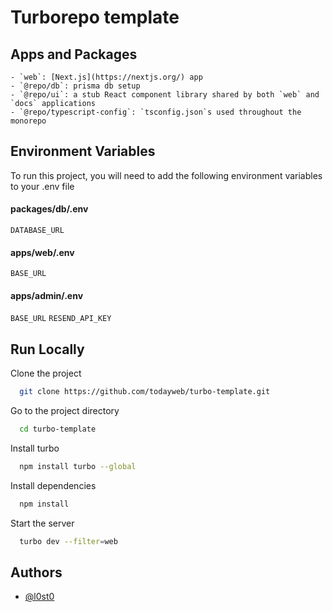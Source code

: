 # Turborepo template

## Apps and Packages
```
- `web`: [Next.js](https://nextjs.org/) app
- `@repo/db`: prisma db setup
- `@repo/ui`: a stub React component library shared by both `web` and `docs` applications
- `@repo/typescript-config`: `tsconfig.json`s used throughout the monorepo
```

## Environment Variables

To run this project, you will need to add the following environment variables to your .env file

#### packages/db/.env
`DATABASE_URL`

#### apps/web/.env
`BASE_URL`

#### apps/admin/.env
`BASE_URL`
`RESEND_API_KEY`

## Run Locally

Clone the project

```bash
  git clone https://github.com/todayweb/turbo-template.git
```

Go to the project directory

```bash
  cd turbo-template
```

Install turbo

```bash
  npm install turbo --global
```

Install dependencies

```bash
  npm install
```

Start the server

```bash
  turbo dev --filter=web
```

## Authors

- [@l0st0](https://github.com/l0st0)


